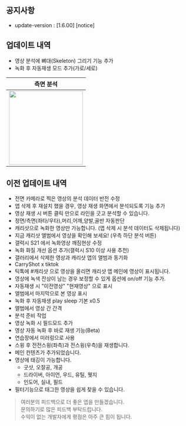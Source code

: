 ## 공지사항 
- update-version : [1.6.00] [notice]
## 업데이트 내역
- 영상 분석에 뼈대(Skeleton) 그리기 기능 추가
- 녹화 후 자동재생 모드 추가(가로/세로)

|측면 분석|
|---|
|<img src="https://user-images.githubusercontent.com/61589832/128883798-6eb6ff02-672b-45c5-bc1f-24a79cf8629c.gif" width="200" />|

## 이전 업데이트 내역
- 전면 카메라로 찍은 영상의 분석 데이터 반전 수정
- 앱 삭제 후 재설치 했을 경우, 영상 재생 화면에서 분석되도록 기능 추가
- 영상 재생 시 버튼 클릭 만으로 라인을 긋고 분석할 수 있습니다.
- 정면/측면(좌타/우타),머리,어깨,양발,골반 자동판단  
- 캐리샷으로 녹화한 영상만 가능합니다. (앱 삭제 시 분석 데이터도 삭제됩니다)  
- 지금 캐리샷 앨범에서 영상을 확인해 보세요! (우측 하단 분석 버튼)  
- 갤럭시 S21 에서 녹화영상 깨짐현상 수정
- 녹화 화질 개선 옵션 추가(갤럭시 S10 이상 사용 추천)
- 갤러리에서 삭제한 영상과 캐리샷 앱의 앨범과 동기화
- CarryShot x tiktok 
- 틱톡에 #캐리샷 으로 영상을 올리면 캐리샷 앱 메인에 영상이 표시됩니다.
- 영상에 녹색 잔상이 남는 경우 보정할 수 있게 옵션에 on/off 기능 추가.
- 자동재생 시 "이전영상" "현재영상" 으로 표시
- 앨범에서 마지막으로 본 영상 표시
- 녹화 후 자동재생 play sleep 기본 x0.5
- 앨범에서 영상 간 간격
- 분석 준비 작업
- 영상 녹화 시 필드모드 추가
- 영상 자동 녹화 후 바로 재생 기능(Beta)
- 연습장에서 미러링으로 사용  
- 스윙 후 전전스윙(좌측)과 전스윙(우측)을 재생합니다.
- 메인 컨텐츠가 추가되었습니다.
- 영상에 태깅이 가능합니다.
  - 굿샷, 오잘공, 개공
  - 드라이버, 아이언, 우드, 유틸, 웻지
  - 인도어, 실내, 필드
-  필터기능으로 태그한 영상을 쉽게 찾을 수 있습니다.


> 여러분의 피드백으로 더 좋은 앱을 만들겠습니다.  
> 문의하기로 많은 피드백 부탁드립니다.  
> 수익이 없는 개발자에게 평점은 아주 큰 힘이 됩니다.
